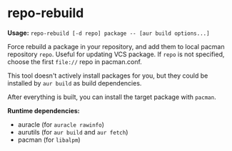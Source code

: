 repo-rebuild
=========

**Usage:** `repo-rebuild [-d repo] package -- [aur build options...]`

Force rebuild a package in your repository, and add them to local pacman repository `repo`. Useful for updating VCS package. If `repo` is not specified, choose the first `file://` repo in pacman.conf.

This tool doesn't actively install packages for you, but they could be installed by `aur build` as build dependencies.

After everything is built, you can install the target package with `pacman`.

**Runtime dependencies:**

* auracle (for `auracle rawinfo`)
* aurutils (for `aur build` and `aur fetch`)
* pacman (for `libalpm`)
